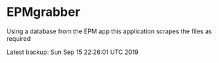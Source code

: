 # EPMgrabber
Using a database from the EPM app this application scrapes the files as required


Latest backup: Sun Sep 15 22:26:01 UTC 2019
